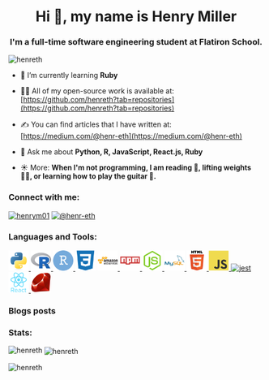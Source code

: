 <h1 align="center">Hi 👋, my name is Henry Miller</h1>
<h3 align="center">I'm a full-time software engineering student at Flatiron School.</h3>

<p align="left"> <img src="https://komarev.com/ghpvc/?username=henreth&label=Profile%20views&color=lightgrey&style=flat" alt="henreth" /> </p>

<!-- - 🔭 I’m currently working on **Data Structures & Algorithms**
 -->
- 🚀 I’m currently learning **Ruby**

- 👨‍🚀 All of my open-source work is available at: [https://github.com/henreth?tab=repositories](https://github.com/henreth?tab=repositories)

- ✍️ You can find articles that I have written at: [https://medium.com/@henr-eth](https://medium.com/@henr-eth)

- 💬 Ask me about **Python, R, JavaScript, React.js, Ruby**
<!-- 
- 📫 How to reach me **** -->

- ☀️ More: **When I'm not programming, I am reading 📖, lifting weights 🏋️‍♀️, or learning how to play the guitar 🎸.**

<h3 align="left">Connect with me:</h3>
<p align="left">
  <a href="https://linkedin.com/in/henrym01" target="blank"><img align="center" src="https://raw.githubusercontent.com/rahuldkjain/github-profile-readme-generator/master/src/images/icons/Social/linked-in-alt.svg" alt="henrym01" height="30" width="40" /></a>
  <a href="https://medium.com/@henr-eth" target="blank"><img align="center" src="https://raw.githubusercontent.com/rahuldkjain/github-profile-readme-generator/master/src/images/icons/Social/medium.svg" alt="@henr-eth" height="30" width="40" /></a>
</p>

<h3 align="left">Languages and Tools:</h3>
<p align="left"> 
       <a href="https://www.python.org/" target="_blank" rel="noreferrer"> <img src="https://raw.githubusercontent.com/devicons/devicon/master/icons/python/python-original.svg" alt="python" width="40" height="40"/> </a>
      <a href="https://www.r-project.org/" target="_blank" rel="noreferrer"> <img src="https://raw.githubusercontent.com/devicons/devicon/master/icons/r/r-original.svg" alt="r" width="40" height="40"/> </a>
       <a href="https://www.rstudio.com/" target="_blank" rel="noreferrer"> <img src="https://raw.githubusercontent.com/devicons/devicon/master/icons/rstudio/rstudio-original.svg" alt="r-studio" width="40" height="40"/> </a> 
    <a target="_blank" rel="noreferrer"> <img src="https://raw.githubusercontent.com/devicons/devicon/master/icons/css3/css3-plain.svg" alt="css" width="40" height="40"/> </a> 
  <a href="https://aws.amazon.com" target="_blank" rel="noreferrer"> <img src="https://raw.githubusercontent.com/devicons/devicon/master/icons/amazonwebservices/amazonwebservices-original-wordmark.svg" alt="aws" width="40" height="40"/> </a>
     <a href="https://www.npmjs.com/" target="_blank" rel="noreferrer"> <img src="https://raw.githubusercontent.com/devicons/devicon/master/icons/npm/npm-original-wordmark.svg" alt="npm" width="40" height="40"/> </a> 
    <a href="https://nodejs.org/en/" target="_blank" rel="noreferrer"> <img src="https://raw.githubusercontent.com/devicons/devicon/master/icons/nodejs/nodejs-original.svg" alt="nodejs" width="40" height="40"/> </a> 
   <a href="https://www.mysql.com/" target="_blank" rel="noreferrer"> <img src="https://raw.githubusercontent.com/devicons/devicon/master/icons/mysql/mysql-original-wordmark.svg" alt="mysql" width="40" height="40"/> </a> 
  <a href="https://www.w3.org/html/" target="_blank" rel="noreferrer"> <img src="https://raw.githubusercontent.com/devicons/devicon/master/icons/html5/html5-original-wordmark.svg" alt="html5" width="40" height="40"/> </a> 
  <a href="https://developer.mozilla.org/en-US/docs/Web/JavaScript" target="_blank" rel="noreferrer"> <img src="https://raw.githubusercontent.com/devicons/devicon/master/icons/javascript/javascript-original.svg" alt="javascript" width="40" height="40"/> </a> 
  <a href="https://jestjs.io" target="_blank" rel="noreferrer"> <img src="https://www.vectorlogo.zone/logos/jestjsio/jestjsio-icon.svg" alt="jest" width="40" height="40"/> </a> 
  <a href="https://reactjs.org/" target="_blank" rel="noreferrer"> <img src="https://raw.githubusercontent.com/devicons/devicon/master/icons/react/react-original-wordmark.svg" alt="react" width="40" height="40"/> </a> 
  <a href="https://www.ruby-lang.org/en/" target="_blank" rel="noreferrer"> <img src="https://raw.githubusercontent.com/devicons/devicon/master/icons/ruby/ruby-original.svg" alt="ruby" width="40" height="40"/> </a>
 <!--   <a href="https://rubyonrails.org" target="_blank" rel="noreferrer"> <img src="https://raw.githubusercontent.com/devicons/devicon/master/icons/rails/rails-original-wordmark.svg" alt="rails" width="40" height="40"/> </a>  -->

</p>

### Blogs posts
<!-- BLOG-POST-LIST:START -->
<!-- BLOG-POST-LIST:END -->

### Stats:
<p align="left"> 
<p><img align="left" src="https://github-readme-stats.vercel.app/api/top-langs?username=henreth&show_icons=true&locale=en&layout=compact" alt="henreth" /></p>

<p>&nbsp;<img align="center" src="https://github-readme-stats.vercel.app/api?username=henreth&show_icons=true&locale=en" alt="henreth" /></p>

<p><img align="center" src="https://github-readme-streak-stats.herokuapp.com/?user=henreth&" alt="henreth" /></p>
</p>
